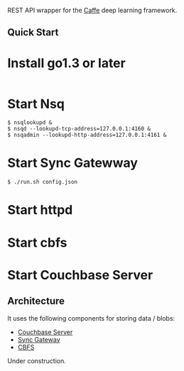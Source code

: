 
REST API wrapper for the [Caffe](caffe.berkeleyvision.org) deep learning framework.

## Quick Start

# Install go1.3 or later

```

```

# Start Nsq

```
$ nsqlookupd & 
$ nsqd --lookupd-tcp-address=127.0.0.1:4160 &
$ nsqadmin --lookupd-http-address=127.0.0.1:4161 &
```

# Start Sync Gatewway

```
$ ./run.sh config.json
```

# Start httpd

# Start cbfs

# Start Couchbase Server





## Architecture

It uses the following components for storing data / blobs:

* [Couchbase Server](http://www.couchbase.com/nosql-databases/couchbase-server)
* [Sync Gateway](https://github.com/couchbase/sync_gateway) 
* [CBFS](https://github.com/couchbaselabs/cbfs)

Under construction.